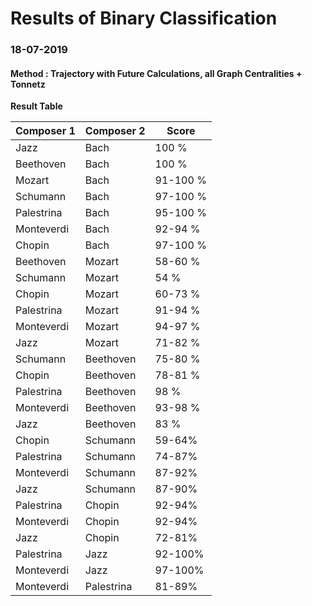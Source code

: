 # Results of Binary Classification

### 18-07-2019

#### Method : Trajectory with Future Calculations, all Graph Centralities + Tonnetz



__Result Table__

| Composer 1 | Composer 2 | Score  |
|------------|------------|--------|
| Jazz 		 | Bach 	  | 100 %    |
| Beethoven	 | Bach 	  | 100 %    |
| Mozart	 | Bach 	  | 91-100 % |
| Schumann	 | Bach 	  | 97-100 % |
| Palestrina | Bach 	  | 95-100 % |
| Monteverdi | Bach 	  | 92-94 %  |
| Chopin	 | Bach 	  | 97-100 % |
| Beethoven  | Mozart 	  | 58-60 %  |
| Schumann	 | Mozart 	  | 54 % 	 |
| Chopin	 | Mozart 	  | 60-73 %  |
| Palestrina | Mozart 	  | 91-94 %  |
| Monteverdi | Mozart 	  | 94-97 %  |
| Jazz		 | Mozart 	  | 71-82 %  |
| Schumann	 | Beethoven  | 75-80 %  |
| Chopin	 | Beethoven  | 78-81 %  |
| Palestrina | Beethoven  | 98 % 	 |
| Monteverdi | Beethoven  | 93-98 %  |
| Jazz		 | Beethoven  | 83 % 	 |
| Chopin	 | Schumann   | 59-64%	 |
| Palestrina | Schumann   | 74-87%	 |
| Monteverdi | Schumann   | 87-92%	 |
| Jazz		 | Schumann   | 87-90%	 |
| Palestrina | Chopin	  | 92-94%	 |
| Monteverdi | Chopin	  | 92-94%	 |
| Jazz		 | Chopin	  | 72-81%	 |
| Palestrina | Jazz		  | 92-100%	 |
| Monteverdi | Jazz		  | 97-100%	 |
| Monteverdi | Palestrina | 81-89%	 |



